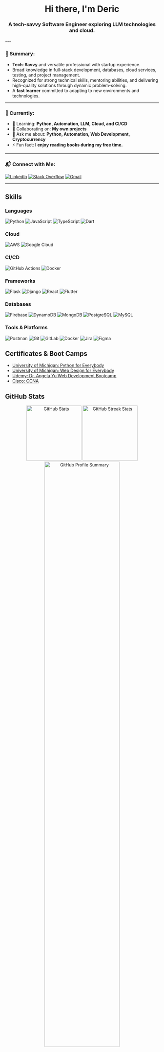 <h1 align="center">Hi there, I'm Deric </h1>
<h3 align="center">A tech-savvy Software Engineer exploring LLM technologies and cloud.</h3>
---

### 🌟 Summary:
- **Tech-Savvy** and versatile professional with startup experience.
- Broad knowledge in full-stack development, databases, cloud services, testing, and project management.
- Recognized for strong technical skills, mentoring abilities, and delivering high-quality solutions through dynamic problem-solving.
- A **fast learner** committed to adapting to new environments and technologies.

---

### 🔭 Currently:
- 🌱 Learning: **Python, Automation, LLM, Cloud, and CI/CD**
- 👯 Collaborating on: **My own projects**
- 💬 Ask me about: **Python, Automation, Web Development, Cryptocurrency**
- ⚡ Fun fact: **I enjoy reading books during my free time.**

---

### 📬 Connect with Me:

[![LinkedIn](https://img.shields.io/badge/-LinkedIn-0A66C2?style=for-the-badge&logo=linkedin&logoColor=white)](https://www.linkedin.com/feed/)
[![Stack Overflow](https://img.shields.io/badge/-Stack%20Overflow-F58025?style=for-the-badge&logo=stackoverflow&logoColor=white)](https://stackoverflow.com/users/22008152/deric-san-andres)
[![Gmail](https://img.shields.io/badge/-Gmail-D14836?style=for-the-badge&logo=gmail&logoColor=white)](mailto:dercsanandres@gmail.com)

---

## Skills

### Languages
![Python](https://img.shields.io/badge/-Python-3776AB?style=for-the-badge&logo=python&logoColor=white)
![JavaScript](https://img.shields.io/badge/-JavaScript-F7DF1E?style=for-the-badge&logo=javascript&logoColor=black)
![TypeScript](https://img.shields.io/badge/-TypeScript-3178C6?style=for-the-badge&logo=typescript&logoColor=white)
![Dart](https://img.shields.io/badge/-Dart-0175C2?style=for-the-badge&logo=dart&logoColor=white)

### Cloud
![AWS](https://img.shields.io/badge/-AWS-232F3E?style=for-the-badge&logo=amazon-aws&logoColor=white)
![Google Cloud](https://img.shields.io/badge/-Google%20Cloud-4285F4?style=for-the-badge&logo=google-cloud&logoColor=white)

### CI/CD
![GitHub Actions](https://img.shields.io/badge/-GitHub%20Actions-2088FF?style=for-the-badge&logo=github-actions&logoColor=white)
![Docker](https://img.shields.io/badge/-Docker-2496ED?style=for-the-badge&logo=docker&logoColor=white)

### Frameworks
![Flask](https://img.shields.io/badge/-Flask-000000?style=for-the-badge&logo=flask&logoColor=white)
![Django](https://img.shields.io/badge/-Django-092E20?style=for-the-badge&logo=django&logoColor=white)
![React](https://img.shields.io/badge/-React-61DAFB?style=for-the-badge&logo=react&logoColor=black)
![Flutter](https://img.shields.io/badge/-Flutter-02569B?style=for-the-badge&logo=flutter&logoColor=white)

### Databases
![Firebase](https://img.shields.io/badge/-Firebase-FFCA28?style=for-the-badge&logo=firebase&logoColor=black)
![DynamoDB](https://img.shields.io/badge/-DynamoDB-4053D6?style=for-the-badge&logo=amazon-dynamodb&logoColor=white)
![MongoDB](https://img.shields.io/badge/-MongoDB-47A248?style=for-the-badge&logo=mongodb&logoColor=white)
![PostgreSQL](https://img.shields.io/badge/-PostgreSQL-336791?style=for-the-badge&logo=postgresql&logoColor=white)
![MySQL](https://img.shields.io/badge/-MySQL-4479A1?style=for-the-badge&logo=mysql&logoColor=white)

### Tools & Platforms
![Postman](https://img.shields.io/badge/-Postman-FF6C37?style=for-the-badge&logo=postman&logoColor=white)
![Git](https://img.shields.io/badge/-Git-F05032?style=for-the-badge&logo=git&logoColor=white)
![GitLab](https://img.shields.io/badge/-GitLab-FC6D26?style=for-the-badge&logo=gitlab&logoColor=white)
![Docker](https://img.shields.io/badge/-Docker-2496ED?style=for-the-badge&logo=docker&logoColor=white)
![Jira](https://img.shields.io/badge/-Jira-0052CC?style=for-the-badge&logo=jira&logoColor=white)
![Figma](https://img.shields.io/badge/-Figma-F24E1E?style=for-the-badge&logo=figma&logoColor=white)

## Certificates & Boot Camps

- [University of Michigan: Python for Everybody](https://www.coursera.org/account/accomplishments/specialization/P97MYJ69TEUF?utm_source=link&utm_medium=certificate&utm_content=cert_image&utm_campaign=pdf_header_button&utm_product=s12n)
- [University of Michigan: Web Design for Everybody](https://www.coursera.org/account/accomplishments/specialization/certificate/DYABNHZ6XWR7)
- [Udemy: Dr. Angela Yu Web Development Bootcamp](https://www.udemy.com/certificate/UC-7950c2ac-9f73-435d-87b1-48507c14268f/)
- [Cisco: CCNA](https://www.credly.com/badges/afb0d6ff-483a-489b-834e-2b5cbc5e4ae0/public_url)

## GitHub Stats

<div align="center">
  <img src="https://github-readme-stats.vercel.app/api?username=dericsadrs&show_icons=true&theme=radical" alt="GitHub Stats" height="180px" />
  <img src="https://github-readme-streak-stats.herokuapp.com/?user=dericsadrs&theme=radical" alt="GitHub Streak Stats" height="180px" />
</div>
<div align="center">
  <img src="https://github-profile-summary-cards.vercel.app/api/cards/profile-details?username=dericsadrs&theme=radical" alt="GitHub Profile Summary" width="70%" />
</div>

---

_“Success is not the key to happiness. Happiness is the key to success. If you love what you are doing, you will be successful.”_ - Albert Schweitzer
